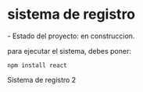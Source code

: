 <h1>sistema de registro </h1>
- Estado del proyecto: en construccion.

para ejecutar el sistema, debes poner:

```npm install react```

Sistema de registro 2

